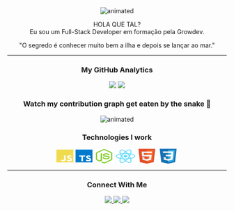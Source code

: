 <div align="center">
  <img src="https://github.com/YOMARCOS/YOMARCOS/blob/main/gifs/readme-my-name2.gif" alt="animated" />
</div>

<p align="center">
  HOLA QUE TAL? <br>
   Eu sou um Full-Stack Developer em formação pela Growdev.
</p>
<p align="center">
   "O segredo é conhecer muito bem a ilha e depois se lançar ao mar."
</p>

---

<h3 align="center">My GitHub Analytics</h3>

<p align="center">
  <img height="150px" src="https://github-readme-stats-git-masterrstaa-rickstaa.vercel.app/api?&username=yomarcos&hide=prs,issues,contribs&hide_border=true&include_all_commits=true&count_private=true&show_icons=true&theme=midnight" />
   <img height="150px" src="https://github-readme-stats-git-masterrstaa-rickstaa.vercel.app/api/top-langs/?username=yomarcos&layout=compact&theme=midnight&hide_border=true" />
</p>

<div align="center">
  <h3 align="center">Watch my contribution graph get eaten by the snake 🐍</h3>
  
  <img src="https://github.com/yomarcos/yomarcos/blob/output/github-contribution-grid-snake.svg" alt="animated" />
</div>

<h3 align="center">Technologies I work</h3>

<div align="center">
  <img align="center" height="30" width="40" src="https://raw.githubusercontent.com/devicons/devicon/master/icons/javascript/javascript-plain.svg">
  <img align="center" height="30" width="40" src="https://raw.githubusercontent.com/devicons/devicon/master/icons/typescript/typescript-plain.svg">
  <img align="center" height="35" width="45" src="https://raw.githubusercontent.com/devicons/devicon/master/icons/nodejs/nodejs-original.svg">
  <img align="center" height="35" width="45" src="https://raw.githubusercontent.com/devicons/devicon/master/icons/react/react-original.svg">
  <img align="center" height="35" width="45" src="https://raw.githubusercontent.com/devicons/devicon/master/icons/html5/html5-original.svg">
  <img align="center" height="35" width="45" src="https://raw.githubusercontent.com/devicons/devicon/master/icons/css3/css3-original.svg">


---

<h3 align="center">Connect With Me</h3>

<p align="center">
  <a href="https://www.linkedin.com/in/yomarcos/">
    <img height="25px" src="https://img.shields.io/badge/-LINKEDIN-000000?style=flat-square&logo=Linkedin&logoColor=7e3ace&link=linkedin.com/in/yomarcos/" />
  </a>
  
  <a href="https://www.instagram.com/yomasrcoant/">
    <img height="25px" src="https://img.shields.io/badge/-INSTAGRAM-000000?style=flat-square&logo=Instagram&logoColor=7e3ace&link=https://www.instagram.com/yomarcoant/" />
  </a>

  <a href="mailto:marcossecocred@gmail.com">
    <img height="25px" src="https://img.shields.io/badge/-GMAIL-000000?style=flat-square&logo=Gmail&logoColor=7e3ace&link=mailto:marcosecocred@gmail.com" />
  </a>
</p>
